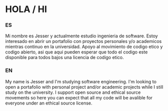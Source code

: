 # HOLA / HI 

### ES
Mi nombre es Jesser y actualmente estudio ingenieria de software. Estoy interesado en abrir un portafolio con proyectos personales y/o academicos mientras 
continuo en la universidad. Apoyo al movimiento de codigo etico y codigo abierto, asi que aqui pueden esperar que todo el codigo este disponible
para todos bajos una licencia de codigo etico.

### EN
My name is Jesser and I'm studying software engineering. I'm looking to open a portafolio with personal project and/or academic projects while I still study on
the university. I support open source and ethical source movements so here you can expect that all my code will be avalible for everyone under an ethical source license.




